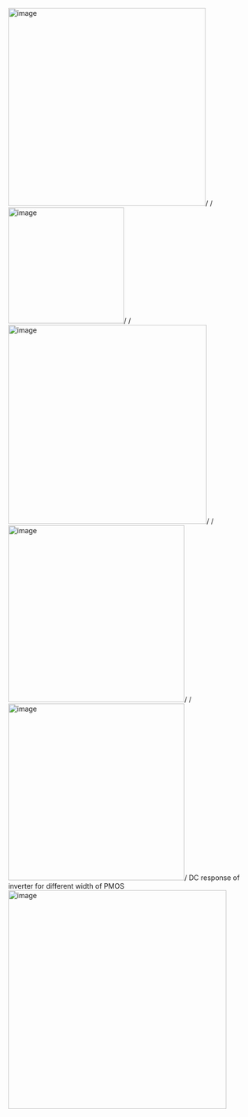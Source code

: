 <img width="401" alt="image" src="https://github.com/user-attachments/assets/f381cfc9-76be-4bc8-81c0-4672bcff86e7" />/
/
<img width="235" alt="image" src="https://github.com/user-attachments/assets/260effc5-d652-4644-ba55-fe8e46f88fea" />/
/
<img width="403" alt="image" src="https://github.com/user-attachments/assets/79dbd7f8-a97d-40e5-aa5f-a7bb64290465" />/
/
<img width="358" alt="image" src="https://github.com/user-attachments/assets/7f0d877d-722b-4a65-99c1-07bd30f33fb8" />/
/
<img width="358" alt="image" src="https://github.com/user-attachments/assets/aeaec426-a176-4781-9f06-f82fa96ab785" />/
DC response of inverter for different width of PMOS<img width="443" alt="image" src="https://github.com/user-attachments/assets/fcb0d210-b22d-459d-84a5-da98a9c28e3f" />



